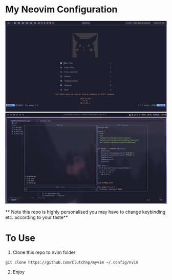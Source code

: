 # My Neovim Configuration

![Home_Image](intro_img_1.png)
![Description](2024-07-17_11-51.png)

** Note this repo is highly personalised you may have to change keybinding etc. according to your taste**
# To Use 

1. Clone this repo to nvim folder
```
git clone https://github.com/Clutchnp/myvim ~/.config/nvim
```
2. Enjoy



